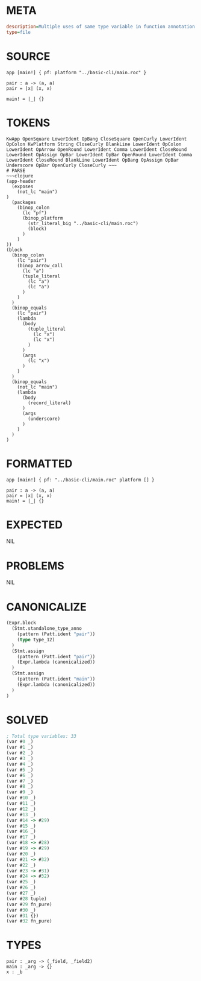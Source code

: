 # META
~~~ini
description=Multiple uses of same type variable in function annotation
type=file
~~~
# SOURCE
~~~roc
app [main!] { pf: platform "../basic-cli/main.roc" }

pair : a -> (a, a)
pair = |x| (x, x)

main! = |_| {}
~~~
# TOKENS
~~~text
KwApp OpenSquare LowerIdent OpBang CloseSquare OpenCurly LowerIdent OpColon KwPlatform String CloseCurly BlankLine LowerIdent OpColon LowerIdent OpArrow OpenRound LowerIdent Comma LowerIdent CloseRound LowerIdent OpAssign OpBar LowerIdent OpBar OpenRound LowerIdent Comma LowerIdent CloseRound BlankLine LowerIdent OpBang OpAssign OpBar Underscore OpBar OpenCurly CloseCurly ~~~
# PARSE
~~~clojure
(app-header
  (exposes
    (not_lc "main")
)
  (packages
    (binop_colon
      (lc "pf")
      (binop_platform
        (str_literal_big "../basic-cli/main.roc")
        (block)
      )
    )
))
(block
  (binop_colon
    (lc "pair")
    (binop_arrow_call
      (lc "a")
      (tuple_literal
        (lc "a")
        (lc "a")
      )
    )
  )
  (binop_equals
    (lc "pair")
    (lambda
      (body
        (tuple_literal
          (lc "x")
          (lc "x")
        )
      )
      (args
        (lc "x")
      )
    )
  )
  (binop_equals
    (not_lc "main")
    (lambda
      (body
        (record_literal)
      )
      (args
        (underscore)
      )
    )
  )
)
~~~
# FORMATTED
~~~roc
app [main!] { pf: "../basic-cli/main.roc" platform [] }

pair : a -> (a, a)
pair = |x| (x, x)
main! = |_| {}
~~~
# EXPECTED
NIL
# PROBLEMS
NIL
# CANONICALIZE
~~~clojure
(Expr.block
  (Stmt.standalone_type_anno
    (pattern (Patt.ident "pair"))
    (type type_12)
  )
  (Stmt.assign
    (pattern (Patt.ident "pair"))
    (Expr.lambda (canonicalized))
  )
  (Stmt.assign
    (pattern (Patt.ident "main"))
    (Expr.lambda (canonicalized))
  )
)
~~~
# SOLVED
~~~clojure
; Total type variables: 33
(var #0 _)
(var #1 _)
(var #2 _)
(var #3 _)
(var #4 _)
(var #5 _)
(var #6 _)
(var #7 _)
(var #8 _)
(var #9 _)
(var #10 _)
(var #11 _)
(var #12 _)
(var #13 _)
(var #14 -> #29)
(var #15 _)
(var #16 _)
(var #17 _)
(var #18 -> #28)
(var #19 -> #29)
(var #20 _)
(var #21 -> #32)
(var #22 _)
(var #23 -> #31)
(var #24 -> #32)
(var #25 _)
(var #26 _)
(var #27 _)
(var #28 tuple)
(var #29 fn_pure)
(var #30 _)
(var #31 {})
(var #32 fn_pure)
~~~
# TYPES
~~~roc
pair : _arg -> (_field, _field2)
main : _arg -> {}
x : _b
~~~
